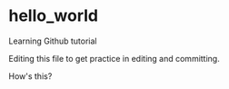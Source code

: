 # hello_world
Learning Github tutorial

Editing this file to get practice in editing and committing.

How's this?
